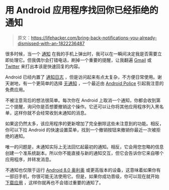 # 用 Android 应用程序找回你已经拒绝的通知

> 原文：<https://lifehacker.com/bring-back-notifications-you-already-dismissed-with-an-1822236487>

很多时候，当一个 [通知](https://lifehacker.com/save-your-battery-and-sanity-by-modifying-your-android-1820980053) 在我的手机上弹出时，我可以在一瞬间决定我是否需要立即处理它。但我偶尔会打错电话，刷掉一个重要的提醒，让我翻遍 [Gmail](https://lifehacker.com/top-10-gmail-tips-for-power-users-1787627908) 或 [Twitter](https://lifehacker.com/280-character-tweets-are-now-available-for-everyone-1820231262) 来打出本该是快速回复的内容。



Android 已经内置了 [通知日志](https://www.howtogeek.com/242073/how-to-view-notifications-youve-dismissed-on-android/) ，但是访问起来有点太复杂，不方便日常使用。谢天谢地，有一个更简单的选择 [无通知](https://play.google.com/store/apps/details?id=com.nasahapps.unnotification) ，一个最近由 [Android Police](http://www.androidpolice.com/2018/01/19/hands-unnotification-brings-back-last-dismissed-notification/) 引起我注意的免费应用。

不被注意背后的想法很简单。每次你在 Android 上取消一个通知，你都会收到第二个提醒，询问你是否想要撤销这个操作。它还可以让你将其他应用程序列入黑名单，这样你就不会经常收到未通知的消息。

如果这仍然太多，该应用程序的更新增加了完全删除这些未注意到的功能。相反，你可以下拉 Android 的快速设置菜单，找到一个撤销按钮来撤销你最近一次被拒绝的通知。

唯一的问题是，未通知实际上无法回忆起最初的通知。相反，它会用您忽略的信息创建一个准系统副本。所以你不能直接与新的通知交互，但它会告诉你它来自哪个应用程序，并转发消息。

不通知也仅限于运行 [Android 8.0 奥利奥](https://lifehacker.com/heres-when-android-8-0-oreo-is-coming-to-your-current-p-1820786391) 或更高版本的设备，这意味着如果你有一部旧手机，你很可能无法使用它。但是，如果你成功晋级，你可以现在就开始 [下载应用](https://play.google.com/store/apps/details?id=com.nasahapps.unnotification) ，这样你就再也不会错过重要的通知了。